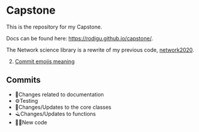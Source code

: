 # Capstone
This is the repository for my Capstone.

Docs can be found here: https://rodigu.github.io/capstone/.

The Network science library is a rewrite of my previous code, [network2020](github.com/rodigu/network2020).

2. [Commit emojis meaning](#commits)

## Commits
- 📁Changes related to documentation
- ⚙️Testing
- 🚧Changes/Updates to the core classes
- 🪒Changes/Updates to functions
- 👩‍💻New code
